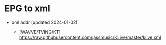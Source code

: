 # EPG to xml

* xml addr (updated 2024-01-02)

  - [WAVVE/TVING/KT]
    https://raw.githubusercontent.com/jassmusic/KLive/master/klive.xml

